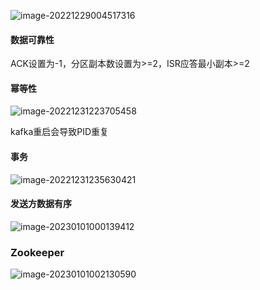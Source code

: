 ![image-20221229004517316](E:/%E5%AD%A6%E4%B9%A0%E7%AC%94%E8%AE%B0/typora/img/image-20221229004517316.png)

#### 数据可靠性

ACK设置为-1，分区副本数设置为>=2，ISR应答最小副本>=2

#### 幂等性

![image-20221231223705458](E:/%E5%AD%A6%E4%B9%A0%E7%AC%94%E8%AE%B0/typora/img/image-20221231223705458.png)

kafka重启会导致PID重复

#### 事务

![image-20221231235630421](E:/%E5%AD%A6%E4%B9%A0%E7%AC%94%E8%AE%B0/typora/img/image-20221231235630421.png)

#### 发送方数据有序

![image-20230101000139412](E:/%E5%AD%A6%E4%B9%A0%E7%AC%94%E8%AE%B0/typora/img/image-20230101000139412.png)

### Zookeeper

![image-20230101002130590](E:/%E5%AD%A6%E4%B9%A0%E7%AC%94%E8%AE%B0/typora/img/image-20230101002130590.png)